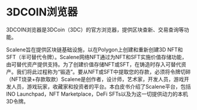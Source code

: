 # 3DCOIN浏览器

3DCOIN浏览器是3DCoin（3DC）的官方浏览器，提供区块查新、交易查询等功能。

‎Scalene旨在提供区块链基础设施，以在Polygon上创建和重新创建3D NFT和SFT（半可替代令牌）。Scalene网络NFT通过为NFT和SFT实施价值存储功能，由可替代资产提供支持。为了创建价值存储NFT或SFT，在铸造时存入可替代资产。我们将此过程称为“锻造”。要从NFT或SFT中提取您的存款，必须将令牌切碎（NFT烧录+存款取款）Scalene是创作者，设计师，艺术家，开发人员，游戏开发人员，游戏玩家，收藏家和投资者的平台。本白皮书介绍了Scalene平台，包括INO Launchpad，NFT Marketplace，DeFi SFTs以及为这一切提供动力的本机3D令牌。‎
